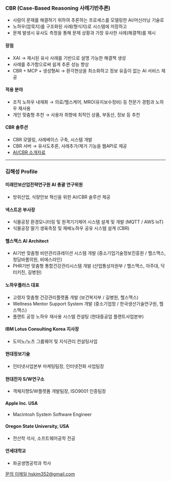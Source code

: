 ### CBR (Case-Based Reasoning 사례기반추론)
- 사람이 문제를 해결하기 위하여 추론하는 프로세스를 모델링한 AI/머신러닝 기술로
- 노하우(암묵지)를 구조화된 사례(형식지)로 시스템에 저장하고
- 문제 발생시 유사도 측정을 통해 문제 상황과 가장 유사한 사례(해결책)를 제시
#### 장점
- XAI → 제시된 유사 사례를 기반으로 설명 가능한 해결책 생성
- 사례를 추가함으로써 쉽게 추론 성능 향상
- CBR + MCP + 생성형AI → 환각현상을 최소화하고 정보 유출이 없는 AI 서비스 제공
#### 적용 분야
- 조직 노하우 내재화 → 의료/헬스케어, MRO(유지보수정비) 등 전문가 경험과 노하우 재사용
- 개인 맞춤형 추천 →  사용자 취향에 최적인 상품, 부동산, 정보 등 추천
#### CBR 솔루션
- CBR 모델링, 사례베이스 구축, 시스템 개발
- CBR 서버 → 유사도추론, 사례추가/제거 기능을 웹API로 제공
- [AI/CBR 소개자료](/ai-intro-v5.4.pdf)
  
---
### 김해성 Profile
#### 미래안보산업전략연구원 AI 총괄 연구위원
- 방위산업, 식량안보 혁신을 위한 AI/CBR 솔루션 제공
#### 넥스트온 부사장
- 식물공장 환경모니터링 및 원격기기제어 시스템 설계 및 개발 (MQTT / AWS IoT)
- 식물공장 딸기 생육측정 및 재배노하우 공유 시스템 설계 (CBR)
#### 헬스맥스 AI Architect
- AI기반 맞춤형 비만관리큐레이션 시스템 개발 (중소기업기술정보진흥원 / 헬스맥스, 청담바롬의원, 비에스라인)
- PHR기반 맞춤형 통합건강관리시스템 개발 (산업통상자원부 / 헬스맥스, 아주대, 닥터키친, 길병원)
#### 노하우플러스 대표
- 고령자 맞춤형 건강관리플랫폼 개발 (보건복지부 / 길병원, 헬스맥스)
- Wellness Mentor Support System 개발 (중소기업청 / 한국생산기술연구원, 헬스맥스)
- 플랜트 공정 노하우 재사용 시스템 컨설팅 (현대중공업 플랜트사업본부)
#### IBM Lotus Consulting Korea 지사장
- 도미노/노츠 그룹웨어 및 지식관리 컨설팅사업
#### 현대정보기술
- 인터넷사업본부 마케팅팀장, 인터넷전화 사업팀장
#### 현대전자 S/W연구소
- 객체지향S/W플랫폼 개발팀장, ISO9001 인증팀장
#### Apple Inc. USA
- Macintosh System Software Engineer
#### Oregon State University, USA
- 전산학 석사, 소프트웨어공학 전공
#### 연세대학교
- 화공생명공학과 학사

[문의 이메일 hskim352@gmail.com](mailto:hskim352@gmail.com)
